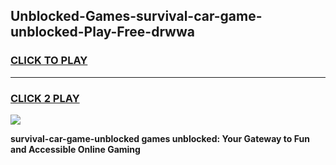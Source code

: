 
## Unblocked-Games-survival-car-game-unblocked-Play-Free-drwwa
<h3>
<a href="https://premium76.site?title=survival-car-game-unblocked&ref=23A">CLICK TO PLAY</a></h3>
<hr>

<h3>
<a href="https://premium76.site?title=survival-car-game-unblocked&ref=23A">CLICK 2 PLAY</a>
  
</h3>

<a href="https://premium76.site?title=survival-car-game-unblocked&ref=23A"><img src="https://clearcache.store/games.png"></a>


**survival-car-game-unblocked games unblocked: Your Gateway to Fun and Accessible Online Gaming**
